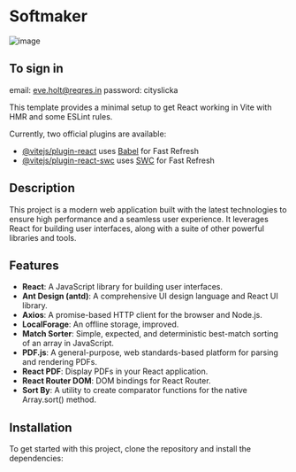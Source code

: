 # Softmaker
![image](https://github.com/victorFlorentino12/Softmakers/assets/140027327/d1c14c19-affc-47aa-9675-6259d8605f69)
## To sign in
 email: eve.holt@reqres.in
 password: cityslicka


This template provides a minimal setup to get React working in Vite with HMR and some ESLint rules.

Currently, two official plugins are available:

- [@vitejs/plugin-react](https://github.com/vitejs/vite-plugin-react/blob/main/packages/plugin-react/README.md) uses [Babel](https://babeljs.io/) for Fast Refresh
- [@vitejs/plugin-react-swc](https://github.com/vitejs/vite-plugin-react-swc) uses [SWC](https://swc.rs/) for Fast Refresh



## Description

This project is a modern web application built with the latest technologies to ensure high performance and a seamless user experience. It leverages React for building user interfaces, along with a suite of other powerful libraries and tools.

## Features

- **React**: A JavaScript library for building user interfaces.
- **Ant Design (antd)**: A comprehensive UI design language and React UI library.
- **Axios**: A promise-based HTTP client for the browser and Node.js.
- **LocalForage**: An offline storage, improved.
- **Match Sorter**: Simple, expected, and deterministic best-match sorting of an array in JavaScript.
- **PDF.js**: A general-purpose, web standards-based platform for parsing and rendering PDFs.
- **React PDF**: Display PDFs in your React application.
- **React Router DOM**: DOM bindings for React Router.
- **Sort By**: A utility to create comparator functions for the native Array.sort() method.

## Installation

To get started with this project, clone the repository and install the dependencies:


